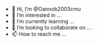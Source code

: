 - 👋 Hi, I’m @Oannob2003cmu
- 👀 I’m interested in ...
- 🌱 I’m currently learning ...
- 💞️ I’m looking to collaborate on ...
- 📫 How to reach me ...

<!---
Oannob2003cmu/Oannob2003cmu is a ✨ special ✨ repository because its `README.md` (this file) appears on your GitHub profile.
You can click the Preview link to take a look at your changes.
--->
